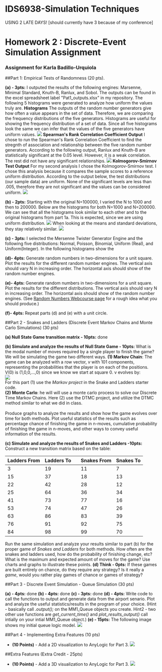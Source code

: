 # IDS6938-Simulation Techniques
USING 2 LATE DAYS! [should currently have 3 because of my conference]
# Homework 2 :  Discrete-Event Simulation Assignment
### Assignment for Karla Badillo-Urquiola

##Part 1: Empirical Tests of Randomness (20 pts).

**(a) - 3pts:** I outputed the results of the following engines: Marsenne, Minimal Standard, Knuth-B, Ranlux, and Sobol. The outputs can be found in the excel spreadsheet label "Pat1_outputs.xlsx" in my repository. The following 5 histograms were generated to analyze how uniform the values truly are.
**Histograms**
The outputs of the random number generators give how often a value appears in the set of data. Therefore, we are comparing the frequency distributions of the five generators. Histograms are useful for showing the frequency distribution of a set of data. Since all five histograms look the same we can infer that the values of the five generators have uniform values.
![](images/usefulcharts_part1a.png?raw=true)
**Spearman's Rank Correlation Coefficient Output**
I chose to run the Spearman's Rank Correlation Coefficient to find the stregnth of association and relationship between the five random number generators. According to the following output, Ranlux and Knuth-B are statistically significant at the 0.05 level. However, it is a weak correlation. The rest did not have any significant relationships.
![](images/Spearman_output.png?raw=true)
**Kolmogorov-Smirnov Test Output**
For my second analysis I chose the Kolmogorov-Smirnov test. I chose this analysis because it compares the sample scores to a reference uniform distribution. According to the output below, the test distributions (our sample data) are uniform. None of the significant levels are less than .005, therefore they are not significant and the values can be considered uniform.
![](images/K-Stest_output.png?raw=true)

**(b) - 2pts:**  Starting with the original N=100000, I varied the N to 1000 and then to 200000. Below are the histograms for both N=1000 and N=200000. We can see that all the histograms look similar to each other and to the original histograms from part 1a. This is expected, since we are using uniform distribution.
![](images/usefulcharts_part1c.png?raw=true)
When looking at the means and standard deviations, they stay relatively similar.
![](images/Mean-SD.png?raw=true)

**(c) - 3pts:** I selected the Mersenne Twister Generator Engine and the following five distributions: Normal, Poisson, Binomial, Uniform (Real), and Uniform(Integer). In the following histograms show the

**(d)- 4pts:** Generate random numbers in two-dimensions for a unit square. Plot the results for the different random number engines. The vertical axis should vary N in increasing order. The horizontal axis should show of the random number engines.

**(e)- 4pts:** Generate random numbers in two-dimensions for a unit square. Plot the results for the different distributions. The vertical axis should vary N in increasing order. The horizontal axis should show of the random number engines. (See [Random Numbers Webcourse page](https://webcourses.ucf.edu/courses/1246518/pages/random-numbers?module_item_id=10541423) for a rough idea what you should produce.)

**(f)- 4pts:** Repeat parts (d) and (e) with a unit circle.

##Part 2 - Snakes and Ladders (Discrete Event Markov Chains and Monte Carlo Simulations) (30 pts)

**(a) Null State Game transition matrix - 10pts:** done

**(b) Simulate and analyze the results of Null State Game - 10pts:** What is the modal number of moves required by a single player to finish the game? We will be simulating the game two different ways. **(1) Markov Chain**: The game can be analyzed with a row vector, *v* with 101 components, representing the probabilities that the player is on each of the positions. V(0) is (1,0,0,...,0) since we know we start at square 0. v evolves by: <BR>![](images/prob.png?raw=true)<BR>
For this part (1) use the *Markov project* in the Snake and Ladders starter code.<BR>
**(2) Monte Carlo**: he will will use a monte carlo process to solve our Discrete Time Markov Chains. Here (2) use the DTMC project, and utilize the DTMC method similar to what we did in class. <BR><BR>Produce graphs to analyze the results and show how the game evolves over time for both methods. Plot useful statistics of the results such as percentage chance of finishing the game in n-moves, cumulative probability of finishing the game in n-moves, and other ways to convey useful information of the results.

**(c) Simulate and analyze the results of Snakes and Ladders -10pts:**  Construct a new transition matrix based on the table:


Ladders From  | Ladders To | |  Snakes From  | Snakes To 
-------- | -------- | ------------- | -------- | -------- 
3|19| |11|7
15|37| |18|13
22|42| |28|12
25|64| |36|34
41|73| |77|16
53|74| |47|26
63|86| |83|39
76|91| |92|75
84|98| |99|70



Run the same simulation and analyze your results similar to part (b) for the proper game of *Snakes and Ladders* for both methods. How often are the snakes and ladders used, how do the probability of finishing change, etc? What is the maximum and expected amount of moves for the game? Use charts and graphs to illustrate these points.
**(d) Think - 0pts:** If these games are built entirely on chance, do they require any strategy? Is it really a *game*, would you rather play games of chance or games of strategy?


##Part 3 - Discrete Event Simulation - Queue Simulation (30 pts)

**(a) - 4pts:** done
**(b) - 4pts:** done
**(c) - 3pts:** done
**(d) - 4pts:** Write code to call the functions to output and generate data from the airport senario. Plot and analyze the useful statistics/results in the program of your choice.  (Hint -  basically call  *.output();* on the MM1_Queue objects you create. Hint2 - two other use functions are *get_current_time()* and  *plot_results_output()* call intially on your intial MM1_Queue object.)
**(e) - 15pts:** The following image shows my initial queue logic model.
![](images/queuelogicmodel.png?raw=true)


##Part 4 - Implementing Extra Features (10 pts)
* **(10 Points)** - Add a 2D visualization to AnyLogic for Part 3.
![](images/queue2Dmodel.png?raw=true)



##Extra Features (Extra Credit - 25pts)
* **(10 Points)** - Add a 3D visualization to AnyLogic for Part 3.
![](images/queue3Dmodel.png?raw=true)

